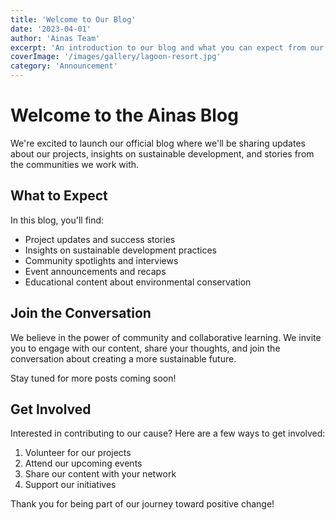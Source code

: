 ```yaml
---
title: 'Welcome to Our Blog'
date: '2023-04-01'
author: 'Ainas Team'
excerpt: 'An introduction to our blog and what you can expect from our content.'
coverImage: '/images/gallery/lagoon-resort.jpg'
category: 'Announcement'
---
```


# Welcome to the Ainas Blog

We're excited to launch our official blog where we'll be sharing updates about our projects, insights on sustainable development, and stories from the communities we work with.

## What to Expect

In this blog, you'll find:

- Project updates and success stories
- Insights on sustainable development practices
- Community spotlights and interviews
- Event announcements and recaps
- Educational content about environmental conservation

## Join the Conversation

We believe in the power of community and collaborative learning. We invite you to engage with our content, share your thoughts, and join the conversation about creating a more sustainable future.

Stay tuned for more posts coming soon!

## Get Involved

Interested in contributing to our cause? Here are a few ways to get involved:

1. Volunteer for our projects
2. Attend our upcoming events
3. Share our content with your network
4. Support our initiatives

Thank you for being part of our journey toward positive change!
